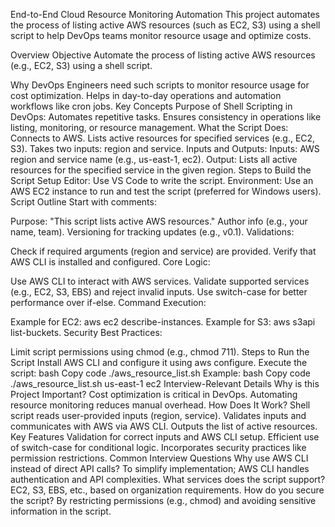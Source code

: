 End-to-End Cloud Resource Monitoring Automation
This project automates the process of listing active AWS resources (such as EC2, S3) using a shell script to help DevOps teams monitor resource usage and optimize costs.

Overview
Objective
Automate the process of listing active AWS resources (e.g., EC2, S3) using a shell script.

Why
DevOps Engineers need such scripts to monitor resource usage for cost optimization.
Helps in day-to-day operations and automation workflows like cron jobs.
Key Concepts
Purpose of Shell Scripting in DevOps:
Automates repetitive tasks.
Ensures consistency in operations like listing, monitoring, or resource management.
What the Script Does:
Connects to AWS.
Lists active resources for specified services (e.g., EC2, S3).
Takes two inputs: region and service.
Inputs and Outputs:
Inputs: AWS region and service name (e.g., us-east-1, ec2).
Output: Lists all active resources for the specified service in the given region.
Steps to Build the Script
Setup
Editor: Use VS Code to write the script.
Environment: Use an AWS EC2 instance to run and test the script (preferred for Windows users).
Script Outline
Start with comments:

Purpose: "This script lists active AWS resources."
Author info (e.g., your name, team).
Versioning for tracking updates (e.g., v0.1).
Validations:

Check if required arguments (region and service) are provided.
Verify that AWS CLI is installed and configured.
Core Logic:

Use AWS CLI to interact with AWS services.
Validate supported services (e.g., EC2, S3, EBS) and reject invalid inputs.
Use switch-case for better performance over if-else.
Command Execution:

Example for EC2: aws ec2 describe-instances.
Example for S3: aws s3api list-buckets.
Security Best Practices:

Limit script permissions using chmod (e.g., chmod 711).
Steps to Run the Script
Install AWS CLI and configure it using aws configure.
Execute the script:
bash
Copy code
./aws_resource_list.sh <region> <service>
Example:
bash
Copy code
./aws_resource_list.sh us-east-1 ec2
Interview-Relevant Details
Why is this Project Important?
Cost optimization is critical in DevOps.
Automating resource monitoring reduces manual overhead.
How Does It Work?
Shell script reads user-provided inputs (region, service).
Validates inputs and communicates with AWS via AWS CLI.
Outputs the list of active resources.
Key Features
Validation for correct inputs and AWS CLI setup.
Efficient use of switch-case for conditional logic.
Incorporates security practices like permission restrictions.
Common Interview Questions
Why use AWS CLI instead of direct API calls?
To simplify implementation; AWS CLI handles authentication and API complexities.
What services does the script support?
EC2, S3, EBS, etc., based on organization requirements.
How do you secure the script?
By restricting permissions (e.g., chmod) and avoiding sensitive information in the script.
